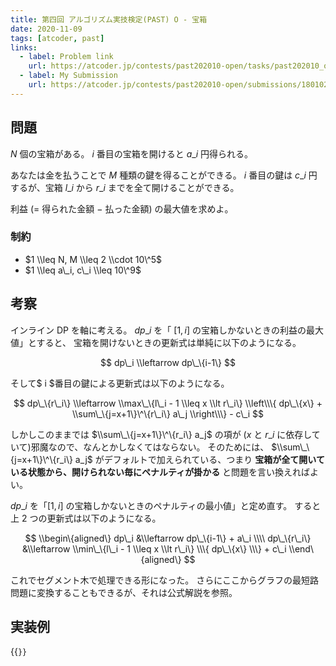 ```yaml
---
title: 第四回 アルゴリズム実技検定(PAST) O - 宝箱
date: 2020-11-09
tags: [atcoder, past]
links:
  - label: Problem link
    url: https://atcoder.jp/contests/past202010-open/tasks/past202010_o
  - label: My Submission
    url: https://atcoder.jp/contests/past202010-open/submissions/18010296
---
```


## 問題

$N$ 個の宝箱がある。 $i$ 番目の宝箱を開けると $a\_i$ 円得られる。

あなたは金を払うことで $M$ 種類の鍵を得ることができる。
$i$ 番目の鍵は $c\_i$ 円するが、宝箱 $l\_i$ から $r\_i$ までを全て開けることができる。

利益 ($=$ 得られた金額 $-$ 払った金額) の最大値を求めよ。

### 制約

- $1 \\leq N, M \\leq 2 \\cdot 10\^5$
- $1 \\leq a\_i, c\_i \\leq 10\^9$

## 考察

インライン DP を軸に考える。 $dp\_i$ を「 $[1, i]$ の宝箱しかないときの利益の最大値」とすると、
宝箱を開けないときの更新式は単純に以下のようになる。

$$
dp\_i \\leftarrow dp\_\{i-1\}
$$

そして$ i $番目の鍵による更新式は以下のようになる。

$$
dp\_\{r\_i\} \\leftarrow \\max\_\{l\_i - 1 \\leq x \\lt r\_i\} \\left\\\{ dp\_\{x\} + \\sum\_\{j=x+1\}\^\{r\_i\} a\_j \\right\\\} - c\_i
$$

しかしこのままでは $\\sum\_\{j=x+1\}\^\{r_i\} a_j$ の項が ($x$ と $r\_i$ に依存していて)邪魔なので、なんとかしなくてはならない。
そのためには、 $\\sum\_\{j=x+1\}\^\{r_i\} a_j$ がデフォルトで加えられている、つまり **宝箱が全て開いている状態から、開けられない毎にペナルティが掛かる** と問題を言い換えればよい。

$dp\_i$ を「$[1, i]$ の宝箱しかないときのペナルティの最小値」と定め直す。
すると上 2 つの更新式は以下のようになる。

$$
\\begin\{aligned\}
dp\_i &\\leftarrow dp\_\{i-1\} + a\_i \\\\
dp\_\{r\_i\} &\\leftarrow \\min\_\{l\_i - 1 \\leq x \\lt r\_i\} \\\{ dp\_\{x\} \\\} + c\_i
\\end\{aligned\}
$$

これでセグメント木で処理できる形になった。
さらにここからグラフの最短路問題に変換することもできるが、それは公式解説を参照。

## 実装例

{{<code file="main.cpp" language="cpp">}}
